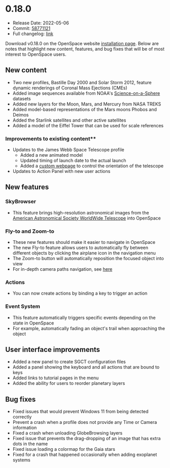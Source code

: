 # 0.18.0
  - Release Date: 2022-05-06
  - Commit: [58771121](https://github.com/OpenSpace/OpenSpace/commit/5877112103cdcb894695c214c21c15d2625fbe0b)
  - Full changelog: [link](https://github.com/OpenSpace/OpenSpace/releases/tag/releases%2Fv0.18.0)

Download v0.18.0 on the OpenSpace website [installation page](https://openspaceproject.com/version-0180). Below are notes that highlight new content, features, and bug fixes that will be of most interest to OpenSpace users.

## New content
  - Two new profiles, Bastille Day 2000 and Solar Storm 2012, feature dynamic renderings of Coronal Mass Ejections (CMEs)
  - Added image sequences available from NOAA's [Science-on-a-Sphere](https://sos.noaa.gov/catalog/datasets/) datasets
  - Added new layers for the Moon, Mars, and Mercury from NASA TREKS
  - Added model-based representations of the Mars moons Phobos and Deimos
  - Added the Starlink satellites and other active satellites
  - Added a model of the Eiffel Tower that can be used for scale references

### Improvements to existing content**
  - Updates to the James Webb Space Telescope profile
    - Added a new animated model
    - Updated timing of launch date to the actual launch
    - Added a [custom webpage](http://ui.openspaceproject.com/jwst_scripts/index.html) to control the orientation of the telescope
  - Updates to Action Panel with new user actions

## New features
### SkyBrowser
  - This feature brings high-resolution astronomical images from the [American Astronomical Society WorldWide Telescope](https://worldwidetelescope.org/) into OpenSpace

### Fly-to and Zoom-to
  - These new features should make it easier to navigate in OpenSpace
  - The new Fly-to feature allows users to automatically fly between different objects by clicking the airplane icon in the navigation menu
  - The Zoom-to button will automatically reposition the focused object into view
  - For in-depth camera paths navigation, see [here](/manual/navigation/camera-paths)

### Actions
  - You can now create actions by binding a key to trigger an action

### Event System
  - This feature automatically triggers specific events depending on the state in OpenSpace
  - For example, automatically fading an object's trail when approaching the object

## User interface improvements
  - Added a new panel to create SGCT configuration files
  - Added a panel showing the keyboard and all actions that are bound to keys
  - Added links to tutorial pages in the menu
  - Added the ability for users to reorder planetary layers

## Bug fixes
 - Fixed issues that would prevent Windows 11 from being detected correctly
 - Prevent a crash when a profile does not provide any Time or Camera information
 - Fixed a crash when unloading GlobeBrowsing layers
 - Fixed issue that prevents the drag-dropping of an image that has extra dots in the name
 - Fixed issue loading a colormap for the Gaia stars
 - Fixed for a crash that happened occasionally when adding exoplanet systems

